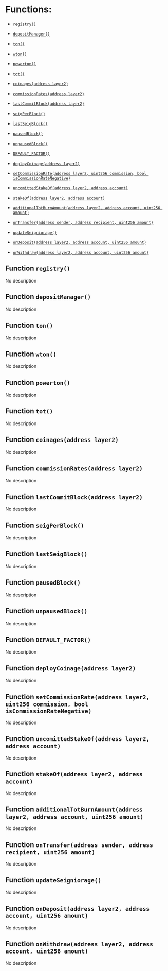 # Functions:

- [`registry()`](#ISeigManager-registry--)

- [`depositManager()`](#ISeigManager-depositManager--)

- [`ton()`](#ISeigManager-ton--)

- [`wton()`](#ISeigManager-wton--)

- [`powerton()`](#ISeigManager-powerton--)

- [`tot()`](#ISeigManager-tot--)

- [`coinages(address layer2)`](#ISeigManager-coinages-address-)

- [`commissionRates(address layer2)`](#ISeigManager-commissionRates-address-)

- [`lastCommitBlock(address layer2)`](#ISeigManager-lastCommitBlock-address-)

- [`seigPerBlock()`](#ISeigManager-seigPerBlock--)

- [`lastSeigBlock()`](#ISeigManager-lastSeigBlock--)

- [`pausedBlock()`](#ISeigManager-pausedBlock--)

- [`unpausedBlock()`](#ISeigManager-unpausedBlock--)

- [`DEFAULT_FACTOR()`](#ISeigManager-DEFAULT_FACTOR--)

- [`deployCoinage(address layer2)`](#ISeigManager-deployCoinage-address-)

- [`setCommissionRate(address layer2, uint256 commission, bool isCommissionRateNegative)`](#ISeigManager-setCommissionRate-address-uint256-bool-)

- [`uncomittedStakeOf(address layer2, address account)`](#ISeigManager-uncomittedStakeOf-address-address-)

- [`stakeOf(address layer2, address account)`](#ISeigManager-stakeOf-address-address-)

- [`additionalTotBurnAmount(address layer2, address account, uint256 amount)`](#ISeigManager-additionalTotBurnAmount-address-address-uint256-)

- [`onTransfer(address sender, address recipient, uint256 amount)`](#ISeigManager-onTransfer-address-address-uint256-)

- [`updateSeigniorage()`](#ISeigManager-updateSeigniorage--)

- [`onDeposit(address layer2, address account, uint256 amount)`](#ISeigManager-onDeposit-address-address-uint256-)

- [`onWithdraw(address layer2, address account, uint256 amount)`](#ISeigManager-onWithdraw-address-address-uint256-)

## Function `registry() `

No description

## Function `depositManager() `

No description

## Function `ton() `

No description

## Function `wton() `

No description

## Function `powerton() `

No description

## Function `tot() `

No description

## Function `coinages(address layer2) `

No description

## Function `commissionRates(address layer2) `

No description

## Function `lastCommitBlock(address layer2) `

No description

## Function `seigPerBlock() `

No description

## Function `lastSeigBlock() `

No description

## Function `pausedBlock() `

No description

## Function `unpausedBlock() `

No description

## Function `DEFAULT_FACTOR() `

No description

## Function `deployCoinage(address layer2) `

No description

## Function `setCommissionRate(address layer2, uint256 commission, bool isCommissionRateNegative) `

No description

## Function `uncomittedStakeOf(address layer2, address account) `

No description

## Function `stakeOf(address layer2, address account) `

No description

## Function `additionalTotBurnAmount(address layer2, address account, uint256 amount) `

No description

## Function `onTransfer(address sender, address recipient, uint256 amount) `

No description

## Function `updateSeigniorage() `

No description

## Function `onDeposit(address layer2, address account, uint256 amount) `

No description

## Function `onWithdraw(address layer2, address account, uint256 amount) `

No description
